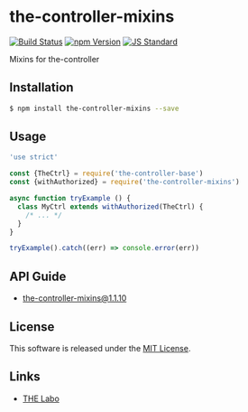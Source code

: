 the-controller-mixins
==========

<!---
This file is generated by ape-tmpl. Do not update manually.
--->

<!-- Badge Start -->
<a name="badges"></a>

[![Build Status][bd_travis_shield_url]][bd_travis_url]
[![npm Version][bd_npm_shield_url]][bd_npm_url]
[![JS Standard][bd_standard_shield_url]][bd_standard_url]

[bd_repo_url]: https://github.com/the-labo/the-controller-mixins
[bd_travis_url]: http://travis-ci.org/the-labo/the-controller-mixins
[bd_travis_shield_url]: http://img.shields.io/travis/the-labo/the-controller-mixins.svg?style=flat
[bd_travis_com_url]: http://travis-ci.com/the-labo/the-controller-mixins
[bd_travis_com_shield_url]: https://api.travis-ci.com/the-labo/the-controller-mixins.svg?token=
[bd_license_url]: https://github.com/the-labo/the-controller-mixins/blob/master/LICENSE
[bd_codeclimate_url]: http://codeclimate.com/github/the-labo/the-controller-mixins
[bd_codeclimate_shield_url]: http://img.shields.io/codeclimate/github/the-labo/the-controller-mixins.svg?style=flat
[bd_codeclimate_coverage_shield_url]: http://img.shields.io/codeclimate/coverage/github/the-labo/the-controller-mixins.svg?style=flat
[bd_gemnasium_url]: https://gemnasium.com/the-labo/the-controller-mixins
[bd_gemnasium_shield_url]: https://gemnasium.com/the-labo/the-controller-mixins.svg
[bd_npm_url]: http://www.npmjs.org/package/the-controller-mixins
[bd_npm_shield_url]: http://img.shields.io/npm/v/the-controller-mixins.svg?style=flat
[bd_standard_url]: http://standardjs.com/
[bd_standard_shield_url]: https://img.shields.io/badge/code%20style-standard-brightgreen.svg

<!-- Badge End -->


<!-- Description Start -->
<a name="description"></a>

Mixins for the-controller

<!-- Description End -->


<!-- Overview Start -->
<a name="overview"></a>



<!-- Overview End -->


<!-- Sections Start -->
<a name="sections"></a>

<!-- Section from "doc/guides/01.Installation.md.hbs" Start -->

<a name="section-doc-guides-01-installation-md"></a>

Installation
-----

```bash
$ npm install the-controller-mixins --save
```


<!-- Section from "doc/guides/01.Installation.md.hbs" End -->

<!-- Section from "doc/guides/02.Usage.md.hbs" Start -->

<a name="section-doc-guides-02-usage-md"></a>

Usage
---------

```javascript
'use strict'

const {TheCtrl} = require('the-controller-base')
const {withAuthorized} = require('the-controller-mixins')

async function tryExample () {
  class MyCtrl extends withAuthorized(TheCtrl) {
    /* ... */
  }
}

tryExample().catch((err) => console.error(err))

```


<!-- Section from "doc/guides/02.Usage.md.hbs" End -->

<!-- Section from "doc/guides/10.API Guide.md.hbs" Start -->

<a name="section-doc-guides-10-a-p-i-guide-md"></a>

API Guide
-----

+ [the-controller-mixins@1.1.10](./doc/api/api.md)


<!-- Section from "doc/guides/10.API Guide.md.hbs" End -->


<!-- Sections Start -->


<!-- LICENSE Start -->
<a name="license"></a>

License
-------
This software is released under the [MIT License](https://github.com/the-labo/the-controller-mixins/blob/master/LICENSE).

<!-- LICENSE End -->


<!-- Links Start -->
<a name="links"></a>

Links
------

+ [THE Labo][t_h_e_labo_url]

[t_h_e_labo_url]: https://github.com/the-labo

<!-- Links End -->
